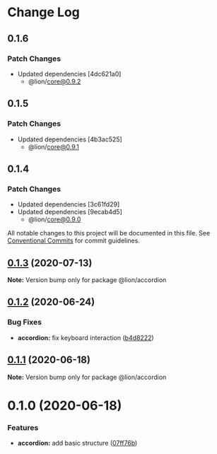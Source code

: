 # Change Log

## 0.1.6

### Patch Changes

- Updated dependencies [4dc621a0]
  - @lion/core@0.9.2

## 0.1.5

### Patch Changes

- Updated dependencies [4b3ac525]
  - @lion/core@0.9.1

## 0.1.4

### Patch Changes

- Updated dependencies [3c61fd29]
- Updated dependencies [9ecab4d5]
  - @lion/core@0.9.0

All notable changes to this project will be documented in this file.
See [Conventional Commits](https://conventionalcommits.org) for commit guidelines.

## [0.1.3](https://github.com/ing-bank/lion/compare/@lion/accordion@0.1.2...@lion/accordion@0.1.3) (2020-07-13)

**Note:** Version bump only for package @lion/accordion

## [0.1.2](https://github.com/ing-bank/lion/compare/@lion/accordion@0.1.1...@lion/accordion@0.1.2) (2020-06-24)

### Bug Fixes

- **accordion:** fix keyboard interaction ([b4d8222](https://github.com/ing-bank/lion/commit/b4d8222975b3c357cb3d0eff83d008e3adfd90a0))

## [0.1.1](https://github.com/ing-bank/lion/compare/@lion/accordion@0.1.0...@lion/accordion@0.1.1) (2020-06-18)

**Note:** Version bump only for package @lion/accordion

# 0.1.0 (2020-06-18)

### Features

- **accordion:** add basic structure ([07ff76b](https://github.com/ing-bank/lion/commit/07ff76b864d76cddc9bc8def2ba9dcd1d0f9a5e8))
